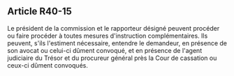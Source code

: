 Article R40-15
----
Le président de la commission et le rapporteur désigné peuvent procéder ou faire
procéder à toutes mesures d'instruction complémentaires. Ils peuvent, s'ils
l'estiment nécessaire, entendre le demandeur, en présence de son avocat ou
celui-ci dûment convoqué, et en présence de l'agent judiciaire du Trésor et du
procureur général près la Cour de cassation ou ceux-ci dûment convoqués.
